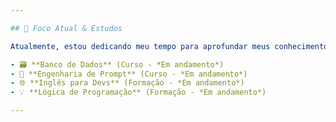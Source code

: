 ```yaml
---

## 🚀 Foco Atual & Estudos

Atualmente, estou dedicando meu tempo para aprofundar meus conhecimentos nas seguintes áreas através da **Rocketseat**:

- 🗃️ **Banco de Dados** (Curso - *Em andamento*)
- 🤖 **Engenharia de Prompt** (Curso - *Em andamento*)
- 🌐 **Inglês para Devs** (Formação - *Em andamento*)
- 💡 **Lógica de Programação** (Formação - *Em andamento*)

---
```

